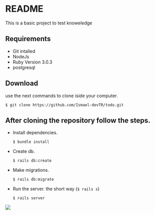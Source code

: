 # README
This is a basic project to test knoweledge

## Requirements
* Git intalled
* NodeJs
* Ruby Version 3.0.3
* postgresql

## Download
use the next commands to clone iside your computer.

`$ git clone https://github.com/Ismael-devTR/todo.git`

## After cloning the repository follow the steps.
* Install dependencies.
  
  `$ bundle install`
* Create db.

  `$ rails db:create`
* Make migrations.

  `$ rails db:migrate`
* Run the server.
  the short way (`$ rails s`)
  
  `$ rails server`

![](https://www.dropbox.com/s/pvld3vhqiyqjr61/Screenshot%20from%202022-03-02%2016-01-12.png?dl=0)
